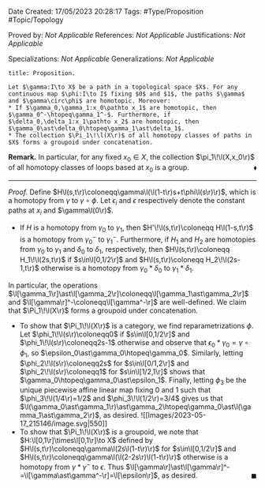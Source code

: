 <div class="topSpace"></div>

Date Created: 17/05/2023 20:28:17
Tags: #Type/Proposition #Topic/Topology

Proved by: <i>Not Applicable</i>
References: <i>Not Applicable</i>
Justifications: <i>Not Applicable</i>

Specializations: <i>Not Applicable</i>
Generalizations: <i>Not Applicable</i>

``` ad-Proposition
title: Proposition.

Let $\gamma:I\to X$ be a path in a topological space $X$. For any continuous map $\phi:I\to I$ fixing $0$ and $1$, the paths $\gamma$ and $\gamma\circ\phi$ are homotopic. Moreover:
* If $\gamma_0,\gamma_1:x_0\pathto x_1$ are homotopic, then $\gamma_0^-\htopeq\gamma_1^-$. Furthermore, if $\delta_0,\delta_1:x_1\pathto x_2$ are homotopic, then $\gamma_0\ast\delta_0\htopeq\gamma_1\ast\delta_1$.
* The collection $\Pi_1\!\l(X\r)$ of all homotopy classes of paths in $X$ forms a groupoid under concatenation.

```

<b>Remark.</b> In particular, for any fixed $x_0\in X$, the collection $\pi_1\!\l(X,x_0\r)$ of all homotopy classes of loops based at $x_0$ is a group.<span style="float:right;">$\blacklozenge$</span>

---

<i>Proof.</i> Define $H\l(s,t\r)\coloneqq\gamma\l(\l(1-t\r)s+t\phi\l(s\r)\r)$, which is a homotopy from $\gamma$ to $\gamma\circ\phi$. Let $\epsilon_i$ and $\epsilon$ respectively denote the constant paths at $x_i$ and $\gamma\l(0\r)$.
* If $H$ is a homotopy from $\gamma_0$ to $\gamma_1$, then $H'\!\l(s,t\r)\coloneqq H\l(1-s,t\r)$ is a homotopy from $\gamma_0^-$ to $\gamma_1^-$. Furthermore, if $H_1$ and $H_2$ are homotopies from $\gamma_0$ to $\gamma_1$ and $\delta_0$ to $\delta_1$, respectively, then $H\l(s,t\r)\coloneqq H_1\!\l(2s,t\r)$ if $s\in\l[0,1/2\r]$ and $H\l(s,t\r)\coloneqq H_2\!\l(2s-1,t\r)$ otherwise is a homotopy from $\gamma_0\ast\delta_0$ to $\gamma_1\ast\delta_1$.

In particular, the operations $\l[\gamma_1\r]\ast\l[\gamma_2\r]\coloneqq\l[\gamma_1\ast\gamma_2\r]$ and $\l[\gamma\r]^-\coloneqq\l[\gamma^-\r]$ are well-defined. We claim that $\Pi_1\!\l(X\r)$ forms a groupoid under concatenation.
* To show that $\Pi_1\!\l(X\r)$ is a category, we find reparametrizations $\phi$. Let $\phi_1\!\l(s\r)\coloneqq0$ if $s\in\l[0,1/2\r]$ and $\phi_1\!\l(s\r)\coloneqq2s-1$ otherwise and observe that $\epsilon_0\ast\gamma_0=\gamma\circ\phi_1$, so $\epsilon_0\ast\gamma_0\htopeq\gamma_0$. Similarly, letting $\phi_2\!\l(s\r)\coloneqq2s$ for $s\in\l[0/1,2\r]$ and $\phi_2\!\l(s\r)\coloneqq1$ for $s\in\l[1/2,1\r]$ shows that $\gamma_0\htopeq\gamma_0\ast\epsilon_1$. Finally, letting $\phi_3$ be the unique piecewise affine linear map fixing $0$ and $1$ such that $\phi_3\!\l(1/4\r)=1/2$ and $\phi_3\!\l(1/2\r)=3/4$ gives us that $\l(\gamma_0\ast\gamma_1\r)\ast\gamma_2\htopeq\gamma_0\ast\l(\gamma_1\ast\gamma_2\r)$, as desired.
![[Images/2023-05-17_215146/image.svg|550]]
* To show that $\Pi_1\!\l(X\r)$ is a groupoid, we note that $H:\l[0,1\r]\times\l[0,1\r]\to X$ defined by $H\l(s,t\r)\coloneqq\gamma\l(2s\l(1-t\r)\r)$ for $s\in\l[0,1/2\r]$ and $H\l(s,t\r)\coloneqq\gamma\l(\l(2-2s\r)\l(1-t\r)\r)$ otherwise is a homotopy from $\gamma\ast\gamma^-$ to $\epsilon$. Thus $\l[\gamma\r]\ast\l[\gamma\r]^-=\l[\gamma\ast\gamma^-\r]=\l[\epsilon\r]$, as desired.<span style="float:right;">$\blacksquare$</span>

